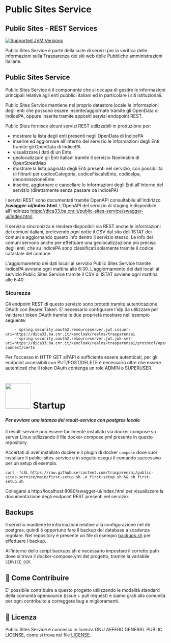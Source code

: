 # Public Sites Service
## Public Sites - REST Services

[![Supported JVM Versions](https://img.shields.io/badge/JVM-17-brightgreen.svg?style=for-the-badge&logo=Java)](https://openjdk.java.net/install/)

Public Sites Service è parte della suite di servizi per la verifica delle informazioni sulla
Trasparenza dei siti web delle Pubbliche amministrazioni italiane.
 
## Public Sites Service

Public Sites Service è il componente che si occupa di gestire le informazioni principali relative agli enti
pubblici italiani ed in particolare i siti istituzionali.

Public Sites Service mantiene nel proprio datastore locale le informazioni degli enti che possono essere 
inserite/aggiornate tramite gli OpenData di IndicePA, oppure inserite tramite appositi servizi endopoint REST.

Public Sites fornisce alcuni servizi REST utilizzabili in produzione per:

 - mostrare la lista degli enti presenti negli OpenData di IndicePA
 - inserire ed aggiornare all'interno del servizio le informazioni degli Enti tramite gli OpenData di IndicePA 
 - visualizzare i dati di un Ente
 - geolocalizzare gli Enti italiani tramite il servizio Nominatim di 
   OpenStreetMap
 - mostrare la lista paginata degli Enti presenti nel servizio, con possibilità di filtrarli per 
   codiceCategoria, codiceFiscaleEnte, codiceIpa, denominazioneEnte
 - inserire, aggiornare e cancellare le informazioni degli Enti all'interno del servizio (direttamente senza passare da IndicePA)

I servizi REST sono documentati tramite OpenAPI consultabile all'indirizzo 
**/swagger-ui/index.html**.
L'OpenAPI del servizio di staging è disponibile all'indirizzo 
https://dica33.ba.cnr.it/public-sites-service/swagger-ui/index.html.

Il servizio sincronizza e rendere disponibili via REST anche le informazioni 
dei comuni italiani, prelevendo ogni notte il CSV dal sito dell'ISTAT dei comuni
e aggiornando questo info dentro il servizio stesso. Le info dei comuni servono
anche per effettuare una geolocalizzazione più precisa degli enti, che su 
IndicePA sono classificati solamente tramite il codice catastale del comune.

L'aggiornamento dei dati locali al servizio Public Sites Service tramite
IndicePA avviene ogni mattina alle 6:30.
L'aggiornamento dei dati locali al servizio Public Sites Service tramite il CSV
di ISTAT avviene ogni mattina alle 6:40.

### Sicurezza

Gli endpoint REST di questo servizio sono protetti tramite autenticazione OAuth con Bearer Token.
E' necessario configurare l'idp da utilizzare per validare i token OAuth tramite le due proprietà
mostrare nell'esempio seguente:

```
    - spring.security.oauth2.resourceserver.jwt.issuer-uri=https://dica33.ba.cnr.it/keycloak/realms/trasparenzai
    - spring.security.oauth2.resourceserver.jwt.jwk-set-uri=https://dica33.ba.cnr.it/keycloak/realms/trasparenzai/protocol/openid-connect/certs
```

Per l'accesso in HTTP GET all'API è sufficiente essere autenticati, per gli endpoint accessibili
con PUT/POST/DELETE è necessario oltre che essere autenticati che il token OAuth contenga un 
role ADMIN o SUPERUSER.

# <img src="https://www.docker.com/wp-content/uploads/2021/10/Moby-logo-sm.png" width=80> Startup

#### _Per avviare una istanza del result-service con postgres locale_

Il result-service può essere facilmente installato via docker compose su server Linux utilizzando il file 
docker-compose.yml presente in questo repository.

Accertati di aver installato docker e il plugin di docker `compose` dove vuoi installare il public-sites-service e in seguito
esegui il comando successivo per un setup di esempio.

```
curl -fsSL https://raw.githubusercontent.com/trasparenzai/public-sites-service/main/first-setup.sh -o first-setup.sh && sh first-setup.sh
```

Collegarsi a http://localhost:8080/swagger-ui/index.html per visualizzare la documentazione degli endpoint REST presenti nel servizio. 

## Backups

Il servizio mantiene le informazioni relative alla configurazione nel db postgres, quindi è opportuno fare il backup
del database a scadenza regolare. Nel repository è presente un file di esempio [backups.sh](https://github.com/trasparenzai/public-sites-service/blob/main/backups.sh) per effettuare i backup.

All'interno dello script backups.sh è necessario impostare il corretto path dove si trova il docker-compose.yml del progetto, tramite la
variabile `SERVICE_DIR`.

## 👏 Come Contribuire 

E' possibile contribuire a questo progetto utilizzando le modalità standard della comunità opensource 
(issue + pull request) e siamo grati alla comunità per ogni contribuito a correggere bug e miglioramenti.

## 📄 Licenza

Public Sites Service è concesso in licenza GNU AFFERO GENERAL PUBLIC LICENSE, come si trova nel file
[LICENSE][l].

[l]: https://github.com/trasparenzai/public-sites-service/blob/master/LICENSE
